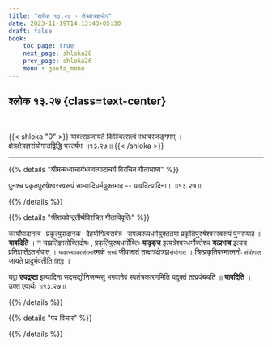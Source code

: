 ```yaml
---
title: "श्लोक १३.२७ - क्षेत्रक्षेत्रज्ञयोग"
date: 2023-11-19T14:13:43+05:30
draft: false
book:
    toc_page: true
    next_page: shloka28
    prev_page: shloka26
    menu : geeta_menu
---
```




## श्लोक १३.२७ {class=text-center}

<br/>

{{< shloka  "0"  >}}
यावत्सञ्जायते किञ्चित्सत्त्वं स्थावरजङ्गमम् ।  
क्षेत्रक्षेत्रज्ञसंयोगात्तद्विद्धि भरतर्षभ ॥१३.२७॥
{{< /shloka >}}

---


{{% details "श्रीमत्मध्वाचार्यभगवत्पादाचर्य विरचित  गीताभाष्य" %}}

पुनश्च प्रकृतपुरुषेश्वरस्वरूपं साम्यादिधर्मयुक्तमाह -- 
यावदित्यादिना। ॥१३.२७॥

{{% /details %}}



{{% details "श्रीराघवेन्द्रतीर्थविरचित गीताविवृतिः" %}}

कार्योपादानत्व- प्रकृत्युपादानक- 
देहयोगित्वसर्वत्र- समत्वरूपधर्मयुक्ततया 
प्रकृतिपुरुषेश्वरस्वरूपं पुनरप्याह ॥ **यावदिति** । 
न चाप्रतिज्ञातोक्तिदोषः , प्रकृतिपुरुषधर्मोक्तिः **यादृक्‌च**  इत्यत्रेश्वरधर्मोक्तेश्च **यत्प्रभाव** 
इत्यत्र प्रतिज्ञातेंऽतर्भावात्‌ । `यावत्स्थावरजंगमा`त्मकं 
`सत्त्वं` जीवजातं तत्क्षत्रक्षेत्रज्ञ`संयोगात्‌` । 
चित्प्रकृतिपरमात्मनोः `संयोगात्` जायते प्रादुर्भवतीति
`विद्धि` ।    

यद्वा **उपद्रष्टा** इत्यादिना सदसद्योनिजन्मसु भगवानेव 
स्वतंत्रकारणमिति यदुक्तं तत्प्रपंचयति ॥ **यावदिति** । 
उक्त एवार्थः ॥१३.२७॥

{{% /details %}}



{{% details "पद विचार" %}}


{{% /details %}}
